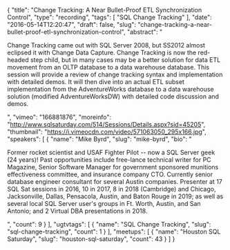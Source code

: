 {
  "title": "Change Tracking: A Near Bullet-Proof ETL Synchronization Control",
  "type": "recording",
  "tags": [
    "SQL Change Tracking"
  ],
  "date": "2016-05-14T12:20:47",
  "draft": false,
  "slug": "change-tracking-a-near-bullet-proof-etl-synchronization-control",
  "abstract": "<p>Change Tracking came out with SQL Server 2008, but SS2012 almost eclipsed it with Change Data Capture.  Change Tracking is now the red-headed step child, but in many cases may be a better solution for data ETL movement from an OLTP database to a data warehouse database.  This session will provide a review of change tracking syntax and implementation with detailed demos.  It will then dive into an actual ETL subset implementation from the AdventureWorks database to a data warehouse solution (modified AdventureWorksDW) with detailed code discussion and demos.</p>",
  "vimeo": "166881876",
  "moreinfo": "http://www.sqlsaturday.com/514/Sessions/Details.aspx?sid=45205",
  "thumbnail": "https://i.vimeocdn.com/video/571063050_295x166.jpg",
  "speakers": [
    {
      "name": "Mike Byrd",
      "slug": "mike-byrd",
      "bio": "<p>Former rocket scientist and USAF Fighter Pilot -- now a SQL Server geek (24 years)! Past opportunities include free-lance technical writer for PC Magazine, Senior Software Manager for government sponsored munitions effectiveness committee, and insurance company CTO. Currently senior database engineer consultant for several Austin companies. Presenter at 17 SQL Sat sessions in 2016, 10 in 2017, 8 in 2018 (Cambridge) and Chicago, Jacksonville, Dallas, Pensacola, Austin, and Baton Rouge in 2019; as well as several local SQL Server user's groups in Ft. Worth, Austin, and San Antonio; and 2 Virtual DBA presentations in 2018.</p>",
      "count": 9
    }
  ],
  "ugtvtags": [
    {
      "name": "SQL Change Tracking",
      "slug": "sql-change-tracking",
      "count": 1
    }
  ],
  "meetups": [
    {
      "name": "Houston SQL Saturday",
      "slug": "houston-sql-saturday",
      "count": 43
    }
  ]
}